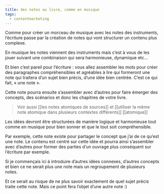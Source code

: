 ```yaml
---
title: des notes au livre, comme en musique
tags:
  - contentmarketing
---
```

Comme pour créer un morceau de musique avec les notes des instruments, l’écriture passe par la création de notes qui vont structurer un contenu plus complexe.

En musique les notes viennent des instruments mais c’est à vous de les jouer suivant une combinaison qui sera harmonieuse, dynamique etc…

Et bien c’est pareil pour l’écriture : vous allez assembler les mots pour créer des paragraphes compréhensibles et agréables à lire qui formeront une note qui traitera d’un sujet bien précis, d’une idée bien centrée. C’est ce qui fait, « une note ».

Cette note pourra ensuite s’assembler avec d’autres pour faire émerger des concepts, des scénarios et donc les chapitres de votre livre. 

> Voir aussi [[les notes atomiques de sources]] et [[utiliser la même note atomique dans plusieurs contextes différents]] [[atomique]]

Les idées devront être structurées de manière logique et harmonieuse tout comme en musique pour bien sonner et que le tout soit compréhensible. 

Par exemple, cette note existe pour partager le concept que j’ai de ce qu’est une note. Le contenu est centré sur cette idée et pourra ainsi s’assembler avec d’autres pour former des parties d’un ouvrage plus conséquent sur l’écriture par exemple. 

Si je commençais ici à introduire d’autres idées connexes, d’autres concepts et bien ce ne serait plus une note mais un regroupement de plusieurs notes. 

Et ce serait au risque de ne plus savoir exactement de quel sujet précis traite cette note. Mais ce point fera l’objet d’une autre note :)